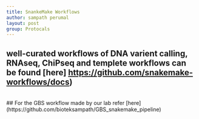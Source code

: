 ```yaml
---
title: SnankeMake Workflows
author: sampath perumal
layout: post
group: Protocals
---
```


## well-curated workflows of DNA varient calling, RNAseq, ChiPseq and templete workflows can be found [here] https://github.com/snakemake-workflows/docs)
 <br>
## For the GBS workflow made by our lab refer [here] (https://github.com/bioteksampath/GBS_snakemake_pipeline)

<!-- It was great scientic meeting the PAG 2020 and bale to meet lot of old friends.
Had some qulaity time in terms of professonla and personal. -->


<!-- Content goes here in the markdown format. The page title should be saved as Year-Month-Day-Title.md in the _posts folder when draft is complete to publish -->
